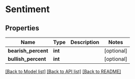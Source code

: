 # Sentiment

## Properties
Name | Type | Description | Notes
------------ | ------------- | ------------- | -------------
**bearish_percent** | **int** |  | [optional] 
**bullish_percent** | **int** |  | [optional] 

[[Back to Model list]](../README.md#documentation-for-models) [[Back to API list]](../README.md#documentation-for-api-endpoints) [[Back to README]](../README.md)


